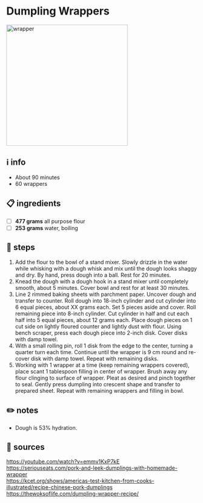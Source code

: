 # Dumpling Wrappers  
<img src="https://thewoksoflife.com/wp-content/uploads/2022/12/dumpling-wrapper-recipe.jpg" alt="wrapper" width="320"/>  

## ℹ️ info  
* About 90 minutes  
* 60 wrappers  

## 📋 ingredients  
- [ ] **477	grams**	all purpose flour
- [ ] **253	grams**	water, boiling

## 🔪 steps  
1. Add the flour to the bowl of a stand mixer. Slowly drizzle in the water while whisking with a dough whisk and mix until the dough looks shaggy and dry. By hand, press dough into a ball. Rest for 20 minutes.
2. Knead the dough with a dough hook in a stand mixer until completely smooth, about 5 minutes. Cover bowl and rest for at least 30 minutes.
3. Line 2 rimmed baking sheets with parchment paper. Uncover dough and transfer to counter. Roll dough into 18-inch cylinder and cut cylinder into 6 equal pieces, about XX grams each. Set 5 pieces aside and cover. Roll remaining piece into 8-inch cylinder. Cut cylinder in half and cut each half into 5 equal pieces, about 12 grams each. Place dough pieces on 1 cut side on lightly floured counter and lightly dust with flour. Using bench scraper, press each dough piece into 2-inch disk. Cover disks with damp towel.
4. With a small rolling pin, roll 1 disk from the edge to the center, turning a quarter turn each time. Continue until the wrapper is 9 cm round and re-cover disk with damp towel. Repeat with remaining disks.
5. Working with 1 wrapper at a time (keep remaining wrappers covered), place scant 1 tablespoon filling in center of wrapper. Brush away any flour clinging to surface of wrapper. Pleat as desired and pinch together to seal. Gently press dumpling into crescent shape and transfer to prepared sheet. Repeat with remaining wrappers and filling in bowl.

## ✏️ notes  
* Dough is 53% hydration.  

## 🔗 sources  
https://youtube.com/watch?v=emmv1KxP7kE  
https://seriouseats.com/pork-and-leek-dumplings-with-homemade-wrapper  
https://kcet.org/shows/americas-test-kitchen-from-cooks-illustrated/recipe-chinese-pork-dumplings  
https://thewoksoflife.com/dumpling-wrapper-recipe/  
